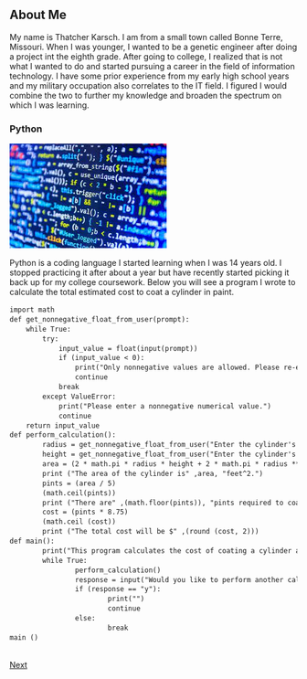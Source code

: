 <!DOCTYPE html>
<html>
<body>
    <h2>About Me</h2>
           <p> My name is Thatcher Karsch. I am from a small town called Bonne Terre, Missouri. When I was younger, I wanted to be a genetic engineer after doing a project int the eighth grade. After going to college, I realized that is not what I wanted to do and started pursuing a career in the field of information technology. I have some prior experience from my early high school years and my military occupation also correlates to the IT field. I figured I would combine the two to further my knowledge and broaden the spectrum on which I was learning. </p>

 
<h3>Python</h3>
   <img src="Coding.jpg"> 
            <p> Python is a coding language I started learning when I was 14 years old. I stopped practicing it after about a year but have recently started picking it back up for my college coursework. Below you will see a program I wrote to calculate the total estimated cost to coat a cylinder in paint. </p>

```markdown
import math
def get_nonnegative_float_from_user(prompt):
    while True:
        try:
            input_value = float(input(prompt))
            if (input_value < 0):
                print("Only nonnegative values are allowed. Please re-enter the value.")
                continue
            break
        except ValueError:
            print("Please enter a nonnegative numerical value.")
            continue
    return input_value
def perform_calculation():
        radius = get_nonnegative_float_from_user("Enter the cylinder's radius: ")
        height = get_nonnegative_float_from_user("Enter the cylinder's height: ")
        area = (2 * math.pi * radius * height + 2 * math.pi * radius **2)
        print ("The area of the cylinder is" ,area, "feet^2.")
        pints = (area / 5) 
        (math.ceil(pints)) 
        print ("There are" ,(math.floor(pints)), "pints required to coat the cylinder.") 
        cost = (pints * 8.75)
        (math.ceil (cost))
        print ("The total cost will be $" ,(round (cost, 2)))
def main():
        print("This program calculates the cost of coating a cylinder along with the area and the number of pints required.")
        while True:
                perform_calculation()
                response = input("Would you like to perform another calculation (y/n)? ")
                if (response == "y"):
                        print("")
                        continue
                else:
                        break
main ()
                
```
[Next](NationalGuard.md)
</body>
</html>
